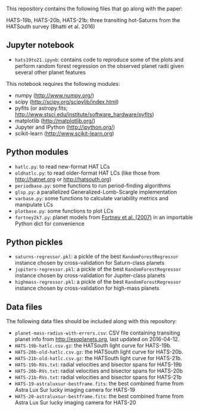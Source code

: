 This repository contains the following files that go along with the paper:

HATS-19b, HATS-20b, HATS-21b: three transiting hot-Saturns from the HATSouth
survey (Bhatti et al. 2016)

## Jupyter notebook

- `hats19to21.ipynb`: contains code to reproduce some of the plots and perform
  random forest regression on the observed planet radii given several other
  planet features

This notebook requires the following modules:

- numpy (http://www.numpy.org/)
- scipy (http://scipy.org/scipylib/index.html)
- pyfits (or astropy.fits; http://www.stsci.edu/institute/software_hardware/pyfits)
- matplotlib (http://matplotlib.org/)
- Jupyter and IPython (http://ipython.org/)
- scikit-learn (http://www.scikit-learn.org)

## Python modules

- `hatlc.py`: to read new-format HAT LCs
- `oldhatlc.py`: to read older-format HAT LCs (like those from http://hatnet.org
  or http://hatsouth.org)
- `periodbase.py`: some functions to run period-finding algorithms
- `glsp.py`: a parallelized Generalized-Lomb-Scargle implementation
- `varbase.py`: some functions to calculate variability metrics and manipulate
  LCs
- `plotbase.py`: some functions to plot LCs
- `fortney2k7.py`: planet models from <a
  href="http://adsabs.harvard.edu/abs/2007ApJ...659.1661F">Fortney et
  al. (2007)</a> in an importable Python dict for convenience

## Python pickles

- `saturns-regressor.pkl`: a pickle of the best `RandomForestRegressor` instance
  chosen by cross-validation for Saturn-class planets
- `jupiters-regressor.pkl`: a pickle of the best `RandomForestRegressor`
  instance chosen by cross-validation for Jupiter-class planets
- `highmass-regressor.pkl`: a pickle of the best `RandomForestRegressor`
  instance chosen by cross-validation for high-mass planets

## Data files

The following data files should be included along with this repository:

- `planet-mass-radius-with-errors.csv`: CSV file containing transiting planet
  info from http://exoplanets.org, last updated on 2016-04-12.
- `HATS-19b-hatlc.csv.gz`: the HATSouth light curve for HATS-19b.
- `HATS-20b-old-hatlc.csv.gz`: the HATSouth light curve for HATS-20b.
- `HATS-21b-old-hatlc.csv.gz`: the HATSouth light curve for HATS-21b.
- `HATS-19b-RVs.txt`: radial velocities and bisector spans for HATS-19b
- `HATS-20b-RVs.txt`: radial velocities and bisector spans for HATS-20b
- `HATS-21b-RVs.txt`: radial velocities and bisector spans for HATS-21b
- `HATS-19-astraluxsur-bestframe.fits`: the best combined frame from Astra Lux Sur lucky imaging camera for HATS-19
- `HATS-20-astraluxsur-bestframe.fits`: the best combined frame from Astra Lux Sur lucky imaging camera for HATS-20
